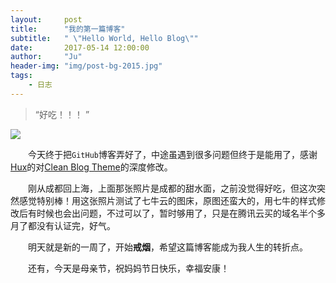 ```yaml
---
layout:     post
title:      "我的第一篇博客"
subtitle:   " \"Hello World, Hello Blog\""
date:       2017-05-14 12:00:00
author:     "Ju"
header-img: "img/post-bg-2015.jpg"
tags:
    - 日志
--- 
```


> “好吃！！！ ”

![](http://ooyw340iz.bkt.clouddn.com/chengdu1705/tsm.JPG?imageMogr2/auto-orient/blur/1x0/quality/75%7Cimageslim)


　　今天终于把`GitHub`博客弄好了，中途虽遇到很多问题但终于是能用了，感谢[Hux](https://github.com/huxpro)的对[Clean Blog Theme](https://github.com/BlackrockDigital/startbootstrap-clean-blog-jekyll)的深度修改。

　　刚从成都回上海，上面那张照片是成都的甜水面，之前没觉得好吃，但这次突然感觉特别棒！用这张照片测试了七牛云的图床，原图还蛮大的，用七牛的样式修改后有时候也会出问题，不过可以了，暂时够用了，只是在腾讯云买的域名半个多月了都没有认证完，好气。

　　明天就是新的一周了，开始**戒烟**，希望这篇博客能成为我人生的转折点。

　　还有，今天是母亲节，祝妈妈节日快乐，幸福安康！
